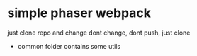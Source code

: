 # simple phaser webpack

just clone repo and change
dont change, dont push, just clone

- common folder contains some utils